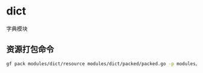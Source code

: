 # dict 
字典模块


## 资源打包命令


```bash
gf pack modules/dict/resource modules/dict/packed/packed.go -p modules/dict/resource
```


